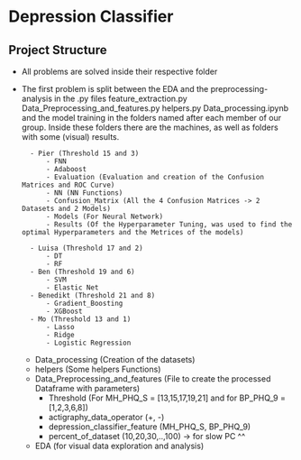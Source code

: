 # Depression Classifier

## Project Structure

- All problems are solved inside their respective folder
- The first problem is split between the EDA and the preprocessing-analysis in the .py files feature_extraction.py Data_Preprocessing_and_features.py helpers.py Data_processing.ipynb and the model training in the folders named after each member of our group. Inside these folders there are the machines, as well as folders with some (visual) results. 

        - Pier (Threshold 15 and 3)
            - FNN
            - Adaboost
            - Evaluation (Evaluation and creation of the Confusion Matrices and ROC Curve)
            - NN (NN Functions)
            - Confusion_Matrix (All the 4 Confusion Matrices -> 2 Datasets and 2 Models)
            - Models (For Neural Network)
            - Results (Of the Hyperparameter Tuning, was used to find the optimal Hyperparameters and the Metrices of the models)

        - Luisa (Threshold 17 and 2)
            - DT
            - RF
        - Ben (Threshold 19 and 6)
            - SVM
            - Elastic Net
        - Benedikt (Threshold 21 and 8)
            - Gradient_Boosting
            - XGBoost
        - Mo (Threshold 13 and 1)
            - Lasso
            - Ridge
            - Logistic Regression

    - Data_processing (Creation of the datasets)
    - helpers (Some helpers Functions)
    - Data_Preprocessing_and_features (File to create the processed Dataframe with parameters)
        - Threshold (For MH_PHQ_S = [13,15,17,19,21] and for BP_PHQ_9 = [1,2,3,6,8])
        - actigraphy_data_operator (+, -)
        - depression_classifier_feature (MH_PHQ_S, BP_PHQ_9)
        - percent_of_dataset (10,20,30,..,100) -> for slow PC ^^
    - EDA (for visual data exploration and analysis)
